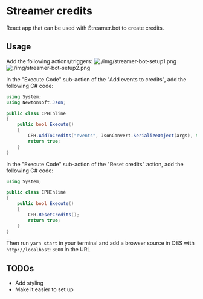 # Streamer credits

React app that can be used with Streamer.bot to create credits.

## Usage

Add the following actions/triggers:
![./img/streamer-bot-setup1.png](Triggers1)
![./img/streamer-bot-setup2.png](Triggers2)

In the "Execute Code" sub-action of the "Add events to credits", add the following C# code:

```cs
using System;
using Newtonsoft.Json;

public class CPHInline
{
	public bool Execute()
	{
		CPH.AddToCredits("events", JsonConvert.SerializeObject(args), true);
		return true;
	}
}
```

In the "Execute Code" sub-action of the "Reset credits" action, add the following C# code:

```cs
using System;

public class CPHInline
{
	public bool Execute()
	{
		CPH.ResetCredits();
		return true;
	}
}
```

Then run `yarn start` in your terminal and add a browser source in OBS with `http://localhost:3000` in the URL

## TODOs
  - Add styling
  - Make it easier to set up